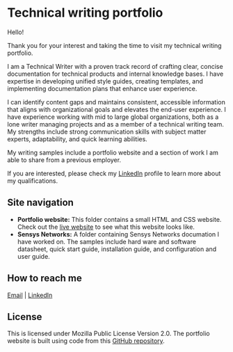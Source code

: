 # Technical writing portfolio
Hello!

Thank you for your interest and taking the time to visit my technical writing portfolio.

I am a Technical Writer with a proven track record of crafting clear, concise documentation for technical products and internal knowledge bases. I have expertise in developing unified style guides, creating templates, and implementing documentation plans that enhance user experience. 

I can identify content gaps and maintains consistent, accessible information that aligns with organizational goals and elevates the end-user experience. I have experience working with mid to large global organizations, both as a lone writer managing projects and as a member of a technical writing team. My strengths include strong communication skills with subject matter experts, adaptability, and quick learning abilities. 

My writing samples include a portfolio website and a section of work I am able to share from a previous employer.

If you are interested, please check my [LinkedIn](https://www.linkedin.com/in/meganvalen/) profile to learn more about my qualifications.

## Site navigation
* **Portfolio website:** This folder contains a small HTML and CSS website. Check out the [live website](https://wtd-basic-portfolio.netlify.app/) to see what this website looks like.
* **Sensys Networks:** A folder containing Sensys Networks documation I have worked on. The samples include hard ware and software datasheet, quick start guide, installation guide, and configuration and user guide. 

## How to reach me
[Email](meg.valenzuela@gmail.com) | [LinkedIn](https://www.linkedin.com/in/meganvalen/)

## License
This is licensed under Mozilla Public License Version 2.0. The portfolio website is built using code from this [GitHub repository](https://github.com/bobby-pancakes/basic-portfolio.git). 
